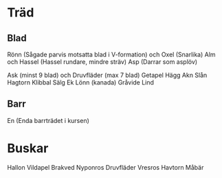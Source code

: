 # Träd
## Blad
Rönn (Sågade parvis motsatta blad i V-formation) och Oxel (Snarlika)
Alm och Hassel (Hassel rundare, mindre sträv)
Asp (Darrar som asplöv)

Ask (minst 9 blad) och Druvfläder (max 7 blad)
Getapel
Hägg
Akn
Slån
Hagtorn
Klibbal
Sälg
Ek
Lönn (kanada)
Gråvide
Lind
## Barr
En (Enda barrträdet i kursen)
# Buskar
Hallon
Vildapel
Brakved
Nyponros
Druvfläder
Vresros
Havtorn
Måbär